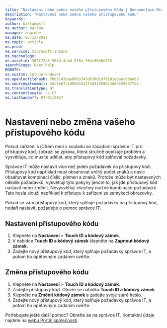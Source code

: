 ```yaml
---
title: "Nastavení nebo změna vašeho přístupového kódu | Dokumentace Microsoftu"
description: "Nastavení nebo změna vašeho přístupového kódu"
keywords: 
author: barlanmsft
ms.author: barlan
manager: angrobe
ms.date: 03/13/2017
ms.topic: article
ms.prod: 
ms.service: microsoft-intune
ms.technology: 
ms.assetid: 365f72a6-564d-4cbd-8f0a-70ec80b6e253
searchScope: User help
ROBOTS: 
ms.custom: intune-enduser
ms.openlocfilehash: fbb3143baa0063343d639d2df6101ebaec98ee65
ms.sourcegitcommit: 34cfebfc1d8b81032f4d41869d74dda559e677e2
ms.translationtype: HT
ms.contentlocale: cs-CZ
ms.lasthandoff: 07/01/2017
---
```

# <a name="set-or-change-your-passcode"></a>Nastavení nebo změna vašeho přístupového kódu

Pokud zařízení s iOSem není v souladu se zásadami správce IT pro přístupový kód, zobrazí se zpráva, která stručně popisuje problém a vysvětluje, co musíte udělat, aby přístupový kód splňoval požadavky.

Správce IT může nastavit více než jeden požadavek na přístupový kód. Přístupový kód například musí obsahovat určitý počet znaků a navíc obsahovat kombinaci číslic, písmen a znaků. Protože může být nastavených několik požadavků, vysvětlují tyto pokyny jenom to, jak jde přístupový kód nastavit nebo změnit. Nevysvětlují všechny možné kombinace požadavků. Tato hesla slouží například k přístupu k zařízení ze zamykací obrazovky.

Pokud se vám přístupový kód, který splňuje požadavky na přístupový kód, nedaří nastavit, požádejte o pomoc správce IT.

## <a name="set-your-passcode"></a>Nastavení přístupového kódu

1. Klepněte na **Nastavení** > **Touch ID a kódový zámek**.
2. V nabídce **Touch ID a kódový zámek** klepněte na **Zapnout kódový zámek**.
3. Zadejte nový přístupový kód, který splňuje požadavky správce IT, a potom ho opětovným zadáním ověřte.

## <a name="change-your-passcode"></a>Změna přístupového kódu

1. Klepněte na **Nastavení** > **Touch ID a kódový zámek**.
2. Zadejte přístupový kód. Otevře se nabídka **Touch ID a kódový zámek**.
2. Klepněte na **Změnit kódový zámek** a zadejte svoje staré heslo.
3. Zadejte nový přístupový kód, který splňuje požadavky správce IT, a potom ho opětovným zadáním ověřte.

Potřebujete ještě další pomoc? Obraťte se na správce IT. Kontaktní údaje najdete na [webu Portál společnosti](http://portal.manage.microsoft.com).
